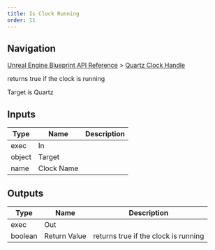```yaml
---
title: Is Clock Running
order: 11
---
```

## Navigation

[Unreal Engine Blueprint API Reference](https://dev.epicgames.com/documentation/en-us/unreal-engine/BlueprintAPI) > [Quartz Clock Handle](https://dev.epicgames.com/documentation/en-us/unreal-engine/BlueprintAPI/QuartzClockHandle)

returns true if the clock is running

Target is Quartz

## Inputs

| Type | Name | Description |
| --- | --- | --- |
| exec | In |  |
| object | Target |  |
| name | Clock Name |  |

## Outputs

| Type | Name | Description |
| --- | --- | --- |
| exec | Out |  |
| boolean | Return Value | returns true if the clock is running |
